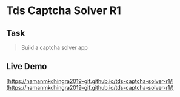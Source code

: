 # Tds Captcha Solver R1
## Task
> Build a captcha solver app
## Live Demo
[https://namanmkdhingra2019-gif.github.io/tds-captcha-solver-r1/](https://namanmkdhingra2019-gif.github.io/tds-captcha-solver-r1/)